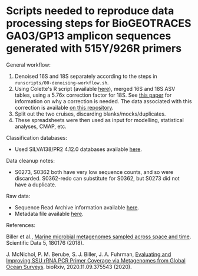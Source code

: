 # Scripts needed to reproduce data processing steps for BioGEOTRACES GA03/GP13 amplicon sequences generated with 515Y/926R primers

General workflow:

1. Denoised 16S and 18S separately according to the steps in `runscripts/00-denoising-workflow.sh`.
2. Using Colette's R script (available [here](https://github.com/fletchec99/normalizing_16S_18S_tags)), merged 16S and 18S ASV tables, using a 5.76x correction factor for 18S. See [this paper](https://www.biorxiv.org/content/10.1101/866731v1.abstract) for information on why a correction is needed. The data associated with this correction is available [on this repository](https://github.com/jcmcnch/18S_sequencing_bias_determination_GA03_GP13).
3. Split out the two cruises, discarding blanks/mocks/duplicates.
4. These spreadsheets were then used as input for modelling, statistical analyses, CMAP, etc.

Classification databases:

- Used SILVA138/PR2 4.12.0 databases available [here](https://osf.io/z8arq/).

Data cleanup notes:

- S0273, S0362 both have very low sequence counts, and so were discarded. S0362-redo can substitute for S0362, but S0273 did not have a duplicate.

Raw data:

- Sequence Read Archive information available [here](https://www.ncbi.nlm.nih.gov/bioproject/PRJNA659851).
- Metadata file available [here](SRA-metadata/metadata-7716900-processed-ok.tsv).

References:

Biller et al., [Marine microbial metagenomes sampled across space and time](https://www.nature.com/articles/sdata2018176). Scientific Data 5, 180176 (2018).

J. McNichol, P. M. Berube, S. J. Biller, J. A. Fuhrman, [Evaluating and Improving SSU rRNA PCR Primer Coverage via Metagenomes from Global Ocean Surveys](https://www.biorxiv.org/content/10.1101/2020.11.09.375543v1). bioRxiv, 2020.11.09.375543 (2020).
